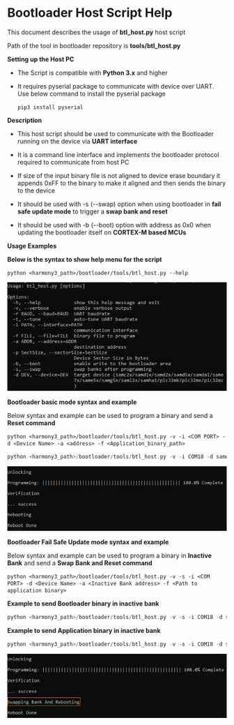 # Bootloader Host Script Help

This document describes the usage of **btl_host.py** host script

Path of the tool in bootloader repository is **tools/btl_host.py**

**Setting up the Host PC**

- The Script is compatible with **Python 3.x** and higher

- It requires pyserial package to communicate with device over UART. Use below command to install the pyserial package

      pip3 install pyserial

**Description**

- This host script should be used to communicate with the Bootloader running on the device via **UART interface**

- It is a command line interface and implements the bootloader protocol required to communicate from host PC

- If size of the input binary file is not aligned to device erase boundary it appends 0xFF to the binary to make it aligned and then sends the binary to the device

- It should be used with -s (--swap) option when using bootloader in **fail safe update mode** to trigger a **swap bank and reset**

- It should be used with -b (--boot) option with address as 0x0 when updating the bootloader itself on **CORTEX-M based MCUs**

**Usage Examples**

**Below is the syntax to show help menu for the script**

```
python <harmony3_path>/bootloader/tools/btl_host.py --help
```

![btl_host_help_menu](GUID-CF3E2CCE-43F4-476E-B05B-52E357EEC69A-low.png)


**Bootloader basic mode syntax and example**

Below syntax and example can be used to program a binary and send a **Reset command**

```
python <harmony3_path>/bootloader/tools/btl_host.py -v -i <COM PORT> -d <Device Name> -a <address> -f <Application_binary_path>
```

```c
python <harmony3_path>/bootloader/tools/btl_host.py -v -i COM18 -d same5x -a 0x2000 -f <harmony3_path>/bootloader_apps_uart/apps/uart_bootloader/test_app/firmware/sam_e54_xpro.X/dist/sam_e54_xpro/production/sam_e54_xpro.X.production.bin
```

![btl_host_output](GUID-9D45B2EF-7159-4DF7-BC6F-3C43C2113B07-low.png)

**Bootloader Fail Safe Update mode syntax and example**

Below syntax and example can be used to program a binary in **Inactive Bank** and send a **Swap Bank and Reset command**

```
python <harmony3_path>/bootloader/tools/btl_host.py -v -s -i <COM PORT> -d <Device Name> -a <Inactive Bank address> -f <Path to application binary>
```

**Example to send Bootloader binary in inactive bank**

```c
python <harmony3_path>/bootloader/tools/btl_host.py -v -s -i COM18 -d same5x -a 0x80000 -f <harmony3_path>/bootloader_apps_uart/apps/uart_fail_safe_bootloader/bootloader/firmware/sam_e54_xpro.X/dist/sam_e54_xpro/production/sam_e54_xpro.X.production.bin
```

**Example to send Application binary in inactive bank**

```c
python <harmony3_path>/bootloader/tools/btl_host.py -v -s -i COM18 -d same5x -a 0x82000 -f <harmony3_path>/bootloader_apps_uart/apps/uart_fail_safe_bootloader/test_app/firmware/sam_e54_xpro.X/dist/sam_e54_xpro/production/sam_e54_xpro.X.production.bin
```

![btl_host_swap_bank_output](GUID-B367FCAD-1CB9-4E48-90C5-AD32D7CB2DC9-low.png)
